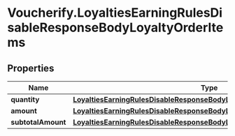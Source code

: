 # Voucherify.LoyaltiesEarningRulesDisableResponseBodyLoyaltyOrderItems

## Properties

Name | Type | Description | Notes
------------ | ------------- | ------------- | -------------
**quantity** | [**LoyaltiesEarningRulesDisableResponseBodyLoyaltyOrderItemsQuantity**](LoyaltiesEarningRulesDisableResponseBodyLoyaltyOrderItemsQuantity.md) |  | [optional] 
**amount** | [**LoyaltiesEarningRulesDisableResponseBodyLoyaltyOrderItemsAmount**](LoyaltiesEarningRulesDisableResponseBodyLoyaltyOrderItemsAmount.md) |  | [optional] 
**subtotalAmount** | [**LoyaltiesEarningRulesDisableResponseBodyLoyaltyOrderItemsSubtotalAmount**](LoyaltiesEarningRulesDisableResponseBodyLoyaltyOrderItemsSubtotalAmount.md) |  | [optional] 


